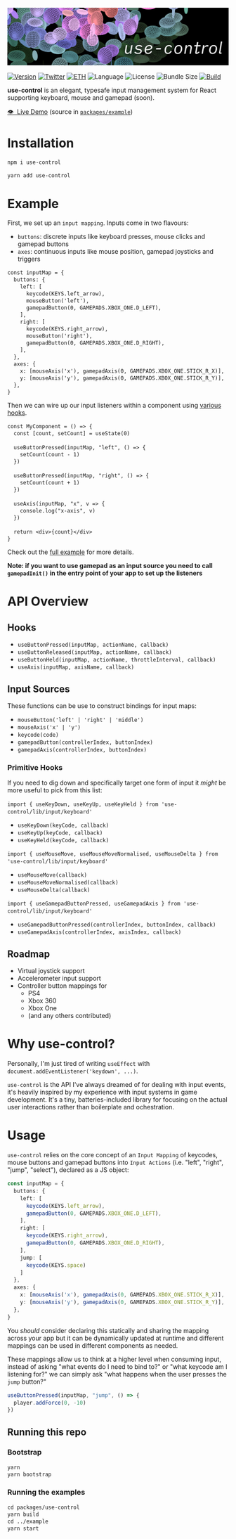 

<a href=""><img src="https://github.com/bfollington/use-control/raw/main/banner.png" /></a>
<br />

[![Version](https://img.shields.io/npm/v/use-control?style=flat&colorA=000000&colorB=000000)](https://npmjs.com/package/use-control)
[![Twitter](https://img.shields.io/twitter/follow/vivavolt?label=%40vivavolt&style=flat&colorA=000000&colorB=000000&logo=twitter&logoColor=000000)](https://twitter.com/vivavolt)
[![ETH](https://img.shields.io/badge/ETH-f5f5f5?style=flat&colorA=000000&colorB=000000)](https://blockchain.com/eth/address/0x981e493b795A7a28c43Bf8d7a8E125C419435Fa7)
![Language](https://img.shields.io/github/languages/top/bfollington/use-control?style=flat&colorA=000000&colorB=000000)
![License](https://img.shields.io/github/license/bfollington/use-control?style=flat&colorA=000000&colorB=000000)
![Bundle Size](https://img.shields.io/bundlephobia/min/use-control?style=flat&colorA=000000&colorB=000000)
[![Build](https://github.com/bfollington/use-control/workflows/Build/badge.svg)](https://github.com/bfollington/use-control/actions?query=workflow%3A%22Build%22)

<p><strong>use-control</strong> is an elegant, typesafe input management system for React supporting keyboard, mouse and gamepad (soon).</p>
  
<p><a href="https://use-control.vercel.app/">👁 &nbsp;Live Demo</a> (source in <a href="https://github.com/bfollington/use-control/tree/main/packages/example"><code>packages/example</code></a>)</p>

# Installation
```
npm i use-control
```

```
yarn add use-control
```

# Example

First, we set up an `input mapping`. Inputs come in two flavours:
- `buttons`: discrete inputs like keyboard presses, mouse clicks and gamepad buttons
- `axes`: continuous inputs like mouse position, gamepad joysticks and triggers

```tsx
const inputMap = {
  buttons: {
    left: [
      keycode(KEYS.left_arrow),
      mouseButton('left'),
      gamepadButton(0, GAMEPADS.XBOX_ONE.D_LEFT),
    ],
    right: [
      keycode(KEYS.right_arrow),
      mouseButton('right'),
      gamepadButton(0, GAMEPADS.XBOX_ONE.D_RIGHT),
    ],
  },
  axes: {
    x: [mouseAxis('x'), gamepadAxis(0, GAMEPADS.XBOX_ONE.STICK_R_X)],
    y: [mouseAxis('y'), gamepadAxis(0, GAMEPADS.XBOX_ONE.STICK_R_Y)],
  },
}
```

Then we can wire up our input listeners within a component using [various hooks](#api-overview).

```tsx
const MyComponent = () => {
  const [count, setCount] = useState(0)

  useButtonPressed(inputMap, "left", () => {
    setCount(count - 1)
  })

  useButtonPressed(inputMap, "right", () => {
    setCount(count + 1)
  })

  useAxis(inputMap, "x", v => {
    console.log("x-axis", v)
  })

  return <div>{count}</div>
}
```

Check out the <a href="https://github.com/bfollington/use-control/tree/main/packages/example">full example</a> for more details. 

**Note: if you want to use gamepad as an input source you need to call `gamepadInit()` in the entry point of your app to set up the listeners**

# API Overview

## Hooks

- `useButtonPressed(inputMap, actionName, callback)`
- `useButtonReleased(inputMap, actionName, callback)`
- `useButtonHeld(inputMap, actionName, throttleInterval, callback)`
- `useAxis(inputMap, axisName, callback)`

## Input Sources

These functions can be use to construct bindings for input maps:

- `mouseButton('left' | 'right' | 'middle')`
- `mouseAxis('x' | 'y')`
- `keycode(code)`
- `gamepadButton(controllerIndex, buttonIndex)`
- `gamepadAxis(controllerIndex, buttonIndex)`

### Primitive Hooks

If you need to dig down and specifically target one form of input it _might_ be more useful to pick from this list:

`import { useKeyDown, useKeyUp, useKeyHeld } from 'use-control/lib/input/keyboard'`

- `useKeyDown(keyCode, callback)`
- `useKeyUp(keyCode, callback)`
- `useKeyHeld(keyCode, callback)`

`import { useMouseMove, useMouseMoveNormalised, useMouseDelta } from 'use-control/lib/input/keyboard'`

- `useMouseMove(callback)`
- `useMouseMoveNormalised(callback)`
- `useMouseDelta(callback)`
 
`import { useGamepadButtonPressed, useGamepadAxis } from 'use-control/lib/input/keyboard'`

- `useGamepadButtonPressed(controllerIndex, buttonIndex, callback)`
- `useGamepadAxis(controllerIndex, axisIndex, callback)`

## Roadmap

- Virtual joystick support
- Accelerometer input support
- Controller button mappings for
  - PS4
  - Xbox 360
  - Xbox One
  - (and any others contributed)

# Why use-control?

Personally, I'm just tired of writing `useEffect` with `document.addEventListener('keydown', ...)`.

`use-control` is the API I've always dreamed of for dealing with input events, it's heavily inspired by my experience with input systems in game development. It's a tiny, batteries-included library for focusing on the actual user interactions rather than boilerplate and ochestration.

# Usage 

`use-control` relies on the core concept of an `Input Mapping` of keycodes, mouse buttons and gamepad buttons into `Input Actions` (i.e. "left", "right", "jump", "select"), declared as a JS object:

```ts
const inputMap = {
  buttons: {
    left: [
      keycode(KEYS.left_arrow),
      gamepadButton(0, GAMEPADS.XBOX_ONE.D_LEFT),
    ],
    right: [
      keycode(KEYS.right_arrow),
      gamepadButton(0, GAMEPADS.XBOX_ONE.D_RIGHT),
    ],
    jump: [
      keycode(KEYS.space)
    ]
  },
  axes: {
    x: [mouseAxis('x'), gamepadAxis(0, GAMEPADS.XBOX_ONE.STICK_R_X)],
    y: [mouseAxis('y'), gamepadAxis(0, GAMEPADS.XBOX_ONE.STICK_R_Y)],
  },
}
```

You _should_ consider declaring this statically and sharing the mapping across your app but it can be dynamically updated at runtime and different mappings can be used in different components as needed.

These mappings allow us to think at a higher level when consuming input, instead of asking "what events do I need to bind to?" or "what keycode am I listening for?" we can simply ask "what happens when the user presses the `jump` button?"

```ts
useButtonPressed(inputMap, "jump", () => {
  player.addForce(0, -10)
})
```

## Running this repo

### Bootstrap

```
yarn
yarn bootstrap
```

### Running the examples

```
cd packages/use-control
yarn build
cd ../example
yarn start
```
